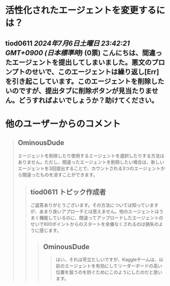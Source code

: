 # 活性化されたエージェントを変更するには？
**tiod0611** *2024年7月6日土曜日 23:42:21 GMT+0900 (日本標準時)* (0票)
こんにちは、間違ったエージェントを提出してしまいました。悪文のプロンプトのせいで、このエージェントは繰り返し[Err]を引き起こしています。このエージェントを削除したいのですが、提出タブに削除ボタンが見当たりません。どうすればよいでしょうか？助けてください。
---
 # 他のユーザーからのコメント
> ## OminousDude
> 
> エージェントを削除したり使用するエージェントを選択したりする方法はありません。ただし、間違ったエージェントを削除したい場合は、新しいエージェントを3回提出することで、カウントされる3つのエージェントから間違ったものを消すことができます。
> 
> > ## tiod0611 トピック作成者
> > 
> > ご返答ありがとうございます。その方法については知っていますが、あまり良いアプローチとは思えません。他のエージェントはうまく機能しているのに、間違ってアップロードしたエージェントのせいで600ポイントからのスタートを余儀なくされるのは損失のように感じます。
> > 
> > > ## OminousDude
> > > > はい、それは苛立たしいですが、Kaggleチームは、以前のエージェントを有効にしてリーダーボードの高い位置を狙うのを防ぐためにこのようにしたのだと思います。
> > > > >
